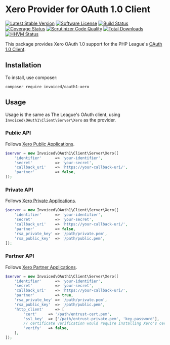 # Xero Provider for OAuth 1.0 Client

[![Latest Stable Version](https://poser.pugx.org/Invoiced/oauth1-xero/v/stable.svg?style=flat)](https://packagist.org/packages/Invoiced/oauth1-xero)
[![Software License](https://img.shields.io/badge/license-MIT-brightgreen.svg?style=flat)](LICENSE)
[![Build Status](https://travis-ci.org/Invoiced/oauth1-xero.svg?branch=master&style=flat)](https://travis-ci.org/Invoiced/oauth1-xero)
[![Coverage Status](https://coveralls.io/repos/Invoiced/oauth1-xero/badge.svg?style=flat)](https://coveralls.io/r/Invoiced/oauth1-xero)
[![Scrutinizer Code Quality](https://scrutinizer-ci.com/g/Invoiced/oauth1-xero/badges/quality-score.png?b=master)](https://scrutinizer-ci.com/g/Invoiced/oauth1-xero/?branch=master)
[![Total Downloads](https://poser.pugx.org/Invoiced/oauth1-xero/downloads.svg?style=flat)](https://packagist.org/packages/Invoiced/oauth1-xero)
[![HHVM Status](http://hhvm.h4cc.de/badge/Invoiced/oauth1-xero.svg?style=flat)](http://hhvm.h4cc.de/package/Invoiced/oauth1-xero)


This package provides Xero OAuth 1.0 support for the PHP League's [OAuth 1.0 Client](https://github.com/thephpleague/oauth1-client).

## Installation

To install, use composer:

```
composer require invoiced/oauth1-xero
```

## Usage

Usage is the same as The League's OAuth client, using `Invoiced\OAuth1\Client\Server\Xero` as the provider.

### Public API

Follows [Xero Public Applications](https://developer.xero.com/documentation/getting-started/public-applications/).

```php
$server = new Invoiced\OAuth1\Client\Server\Xero([
    'identifier'      => 'your-identifier',
    'secret'          => 'your-secret',
    'callback_uri'    => 'https://your-callback-uri/',
    'partner'         => false,
]);
```

### Private API

Follows [Xero Private Applications](https://developer.xero.com/documentation/getting-started/private-applications/).

```php
$server = new Invoiced\OAuth1\Client\Server\Xero([
    'identifier'      => 'your-identifier',
    'secret'          => 'your-secret',
    'callback_uri'    => 'https://your-callback-uri/',
    'partner'         => false,
    'rsa_private_key' => '/path/private.pem',
    'rsa_public_key'  => '/path/public.pem',
]);
```

### Partner API

Follows [Xero Partner Applications](https://developer.xero.com/documentation/getting-started/partner-applications/).

```php
$server = new Invoiced\OAuth1\Client\Server\Xero([
    'identifier'      => 'your-identifier',
    'secret'          => 'your-secret',
    'callback_uri'    => 'https://your-callback-uri/',
    'partner'         => true,
    'rsa_private_key' => '/path/private.pem',
    'rsa_public_key'  => '/path/public.pem',
    'http_client'     => [
        'cert'     => '/path/entrust-cert.pem',
        'ssl_key'  => ['/path/entrust-private.pem', 'key-password'],
        // certificate verification would require installing Xero's certificate issuer to the trust store
        'verify'   => false,
    ],
]);
```